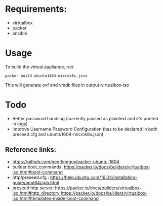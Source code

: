 # Requirements:
* virtualbox
* packer
* ansible

# Usage
To build the virtual appliance, run:

```packer build ubuntu1604-microk8s.json```

This will generate ovf and vmdk files in output-virtualbox-iso

# Todo
* Better password handling (currently passed as plaintext and it's printed in logs)
* Improve Username Password Configuration (has to be declared in both preseed.cfg and ubuntu1604-microk8s.json)

## Reference links:
* https://github.com/geerlingguy/packer-ubuntu-1604
* builder.boot_commands: https://packer.io/docs/builders/virtualbox-iso.html#boot-command 
* http/preseed.cfg : https://help.ubuntu.com/16.04/installation-guide/amd64/apb.html 
* preseed http server: https://packer.io/docs/builders/virtualbox-iso.html#http_directory https://packer.io/docs/builders/virtualbox-iso.html#templates-inside-boot-command
